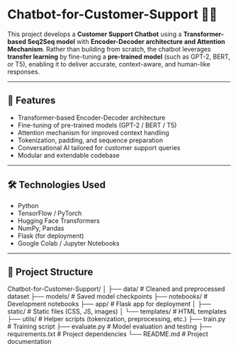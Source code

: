 # Chatbot-for-Customer-Support 🤖💬

This project develops a **Customer Support Chatbot** using a **Transformer-based Seq2Seq model** with **Encoder-Decoder architecture and Attention Mechanism**. Rather than building from scratch, the chatbot leverages **transfer learning** by fine-tuning a **pre-trained model** (such as GPT-2, BERT, or T5), enabling it to deliver accurate, context-aware, and human-like responses.

---

## 🚀 Features

- Transformer-based Encoder-Decoder architecture
- Fine-tuning of pre-trained models (GPT-2 / BERT / T5)
- Attention mechanism for improved context handling
- Tokenization, padding, and sequence preparation
- Conversational AI tailored for customer support queries
- Modular and extendable codebase

---

## 🛠️ Technologies Used

- Python
- TensorFlow / PyTorch
- Hugging Face Transformers
- NumPy, Pandas
- Flask (for deployment)
- Google Colab / Jupyter Notebooks

---

## 📁 Project Structure
Chatbot-for-Customer-Support/
│
├── data/ # Cleaned and preprocessed dataset
├── models/ # Saved model checkpoints
├── notebooks/ # Development notebooks
├── app/ # Flask app for deployment
│ ├── static/ # Static files (CSS, JS, images)
│ └── templates/ # HTML templates
├── utils/ # Helper scripts (tokenization, preprocessing, etc.)
├── train.py # Training script
├── evaluate.py # Model evaluation and testing
├── requirements.txt # Project dependencies
└── README.md # Project documentation
